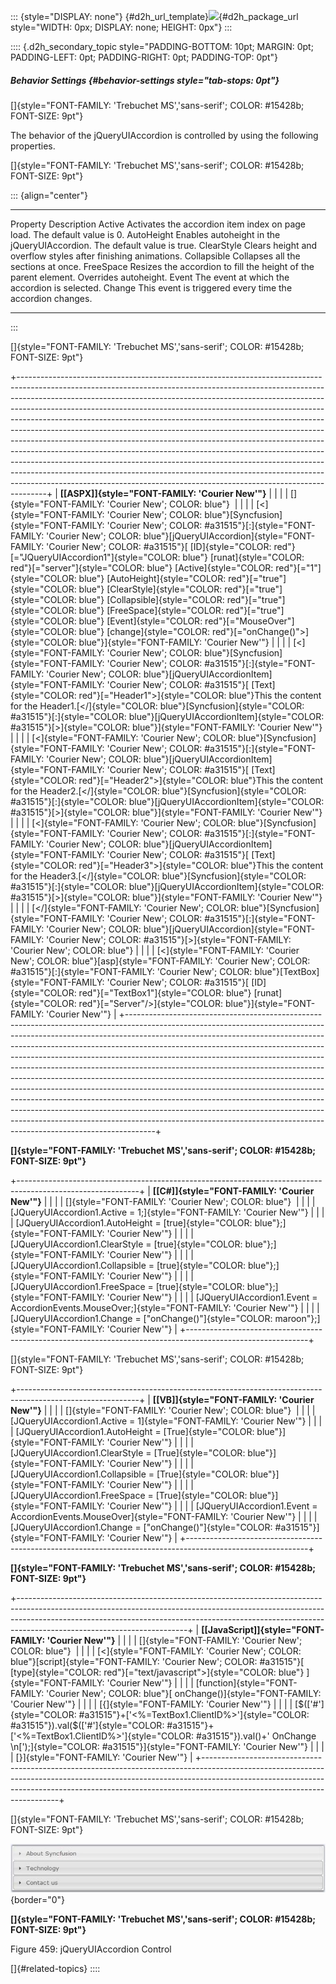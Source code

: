 ::: {style="DISPLAY: none"}
[](ms-xhelp:///?Id=d2h_url_template){#d2h_url_template}![](!package_url!){#d2h_package_url style="WIDTH: 0px; DISPLAY: none; HEIGHT: 0px"}
:::

:::: {.d2h_secondary_topic style="PADDING-BOTTOM: 10pt; MARGIN: 0pt; PADDING-LEFT: 0pt; PADDING-RIGHT: 0pt; PADDING-TOP: 0pt"}
##### Behavior Settings {#behavior-settings style="tab-stops: 0pt"}

[]{style="FONT-FAMILY: 'Trebuchet MS','sans-serif'; COLOR: #15428b; FONT-SIZE: 9pt"} 

The behavior of the jQueryUIAccordion is controlled by using the following properties.

[]{style="FONT-FAMILY: 'Trebuchet MS','sans-serif'; COLOR: #15428b; FONT-SIZE: 9pt"} 

::: {align="center"}
  ------------- ---------------------------------------------------------------------------------------
  Property      Description
  Active        Activates the accordion item index on page load. The default value is 0.
  AutoHeight    Enables autoheight in the jQueryUIAccordion. The default value is true.
  ClearStyle    Clears height and overflow styles after finishing animations.
  Collapsible   Collapses all the sections at once.
  FreeSpace     Resizes the accordion to fill the height of the parent element. Overrides autoheight.
  Event         The event at which the accordion is selected.
  Change        This event is triggered every time the accordion changes.
  ------------- ---------------------------------------------------------------------------------------
:::

[]{style="FONT-FAMILY: 'Trebuchet MS','sans-serif'; COLOR: #15428b; FONT-SIZE: 9pt"} 

+-------------------------------------------------------------------------------------------------------------------------------------------------------------------------------------------------------------------------------------------------------------------------------------------------------------------------------------------------------------------------------------------------------------------------------------------------------------------------------------------------------------------------------------------------------------------------------------------------------------------------------------------------------------------------------------------------------------------------------------------------------------------------------------------------------------------------------------------------------------------------------------------------+
| **[\[ASPX\]]{style="FONT-FAMILY: 'Courier New'"}**                                                                                                                                                                                                                                                                                                                                                                                                                                                                                                                                                                                                                                                                                                                                                                                                                                              |
|                                                                                                                                                                                                                                                                                                                                                                                                                                                                                                                                                                                                                                                                                                                                                                                                                                                                                                 |
| []{style="FONT-FAMILY: 'Courier New'; COLOR: blue"}                                                                                                                                                                                                                                                                                                                                                                                                                                                                                                                                                                                                                                                                                                                                                                                                                                             |
|                                                                                                                                                                                                                                                                                                                                                                                                                                                                                                                                                                                                                                                                                                                                                                                                                                                                                                 |
| [\<]{style="FONT-FAMILY: 'Courier New'; COLOR: blue"}[Syncfusion]{style="FONT-FAMILY: 'Courier New'; COLOR: #a31515"}[:]{style="FONT-FAMILY: 'Courier New'; COLOR: blue"}[jQueryUIAccordion]{style="FONT-FAMILY: 'Courier New'; COLOR: #a31515"}[ [ID]{style="COLOR: red"}[=\"JQueryUIAccordion1\"]{style="COLOR: blue"} [runat]{style="COLOR: red"}[=\"server\"]{style="COLOR: blue"} [Active]{style="COLOR: red"}[=\"1\"]{style="COLOR: blue"} [AutoHeight]{style="COLOR: red"}[=\"true\"]{style="COLOR: blue"} [ClearStyle]{style="COLOR: red"}[=\"true\"]{style="COLOR: blue"} [Collapsible]{style="COLOR: red"}[=\"true\"]{style="COLOR: blue"} [FreeSpace]{style="COLOR: red"}[=\"true\"]{style="COLOR: blue"} [Event]{style="COLOR: red"}[=\"MouseOver\"]{style="COLOR: blue"} [change]{style="COLOR: red"}[=\"onChange()\"\>]{style="COLOR: blue"}]{style="FONT-FAMILY: 'Courier New'"} |
|                                                                                                                                                                                                                                                                                                                                                                                                                                                                                                                                                                                                                                                                                                                                                                                                                                                                                                 |
| [\<]{style="FONT-FAMILY: 'Courier New'; COLOR: blue"}[Syncfusion]{style="FONT-FAMILY: 'Courier New'; COLOR: #a31515"}[:]{style="FONT-FAMILY: 'Courier New'; COLOR: blue"}[jQueryUIAccordionItem]{style="FONT-FAMILY: 'Courier New'; COLOR: #a31515"}[ [Text]{style="COLOR: red"}[=\"Header1\"\>]{style="COLOR: blue"}This the content for the Header1.[\</]{style="COLOR: blue"}[Syncfusion]{style="COLOR: #a31515"}[:]{style="COLOR: blue"}[jQueryUIAccordionItem]{style="COLOR: #a31515"}[\>]{style="COLOR: blue"}]{style="FONT-FAMILY: 'Courier New'"}                                                                                                                                                                                                                                                                                                                                       |
|                                                                                                                                                                                                                                                                                                                                                                                                                                                                                                                                                                                                                                                                                                                                                                                                                                                                                                 |
| [\<]{style="FONT-FAMILY: 'Courier New'; COLOR: blue"}[Syncfusion]{style="FONT-FAMILY: 'Courier New'; COLOR: #a31515"}[:]{style="FONT-FAMILY: 'Courier New'; COLOR: blue"}[jQueryUIAccordionItem]{style="FONT-FAMILY: 'Courier New'; COLOR: #a31515"}[ [Text]{style="COLOR: red"}[=\"Header2\"\>]{style="COLOR: blue"}This the content for the Header2.[\</]{style="COLOR: blue"}[Syncfusion]{style="COLOR: #a31515"}[:]{style="COLOR: blue"}[jQueryUIAccordionItem]{style="COLOR: #a31515"}[\>]{style="COLOR: blue"}]{style="FONT-FAMILY: 'Courier New'"}                                                                                                                                                                                                                                                                                                                                       |
|                                                                                                                                                                                                                                                                                                                                                                                                                                                                                                                                                                                                                                                                                                                                                                                                                                                                                                 |
| [\<]{style="FONT-FAMILY: 'Courier New'; COLOR: blue"}[Syncfusion]{style="FONT-FAMILY: 'Courier New'; COLOR: #a31515"}[:]{style="FONT-FAMILY: 'Courier New'; COLOR: blue"}[jQueryUIAccordionItem]{style="FONT-FAMILY: 'Courier New'; COLOR: #a31515"}[ [Text]{style="COLOR: red"}[=\"Header3\"\>]{style="COLOR: blue"}This the content for the Header3.[\</]{style="COLOR: blue"}[Syncfusion]{style="COLOR: #a31515"}[:]{style="COLOR: blue"}[jQueryUIAccordionItem]{style="COLOR: #a31515"}[\>]{style="COLOR: blue"}]{style="FONT-FAMILY: 'Courier New'"}                                                                                                                                                                                                                                                                                                                                       |
|                                                                                                                                                                                                                                                                                                                                                                                                                                                                                                                                                                                                                                                                                                                                                                                                                                                                                                 |
| [\</]{style="FONT-FAMILY: 'Courier New'; COLOR: blue"}[Syncfusion]{style="FONT-FAMILY: 'Courier New'; COLOR: #a31515"}[:]{style="FONT-FAMILY: 'Courier New'; COLOR: blue"}[jQueryUIAccordion]{style="FONT-FAMILY: 'Courier New'; COLOR: #a31515"}[\>]{style="FONT-FAMILY: 'Courier New'; COLOR: blue"}                                                                                                                                                                                                                                                                                                                                                                                                                                                                                                                                                                                          |
|                                                                                                                                                                                                                                                                                                                                                                                                                                                                                                                                                                                                                                                                                                                                                                                                                                                                                                 |
| [\<]{style="FONT-FAMILY: 'Courier New'; COLOR: blue"}[asp]{style="FONT-FAMILY: 'Courier New'; COLOR: #a31515"}[:]{style="FONT-FAMILY: 'Courier New'; COLOR: blue"}[TextBox]{style="FONT-FAMILY: 'Courier New'; COLOR: #a31515"}[ [ID]{style="COLOR: red"}[=\"TextBox1\"]{style="COLOR: blue"} [runat]{style="COLOR: red"}[=\"Server\"/\>]{style="COLOR: blue"}]{style="FONT-FAMILY: 'Courier New'"}                                                                                                                                                                                                                                                                                                                                                                                                                                                                                             |
+-------------------------------------------------------------------------------------------------------------------------------------------------------------------------------------------------------------------------------------------------------------------------------------------------------------------------------------------------------------------------------------------------------------------------------------------------------------------------------------------------------------------------------------------------------------------------------------------------------------------------------------------------------------------------------------------------------------------------------------------------------------------------------------------------------------------------------------------------------------------------------------------------+

**[]{style="FONT-FAMILY: 'Trebuchet MS','sans-serif'; COLOR: #15428b; FONT-SIZE: 9pt"}** 

+------------------------------------------------------------------------------------------------------------+
| **[\[C#\]]{style="FONT-FAMILY: 'Courier New'"}**                                                           |
|                                                                                                            |
| []{style="FONT-FAMILY: 'Courier New'; COLOR: blue"}                                                        |
|                                                                                                            |
| [JQueryUIAccordion1.Active = 1;]{style="FONT-FAMILY: 'Courier New'"}                                       |
|                                                                                                            |
| [JQueryUIAccordion1.AutoHeight = [true]{style="COLOR: blue"};]{style="FONT-FAMILY: 'Courier New'"}         |
|                                                                                                            |
| [JQueryUIAccordion1.ClearStyle = [true]{style="COLOR: blue"};]{style="FONT-FAMILY: 'Courier New'"}         |
|                                                                                                            |
| [JQueryUIAccordion1.Collapsible = [true]{style="COLOR: blue"};]{style="FONT-FAMILY: 'Courier New'"}        |
|                                                                                                            |
| [JQueryUIAccordion1.FreeSpace = [true]{style="COLOR: blue"};]{style="FONT-FAMILY: 'Courier New'"}          |
|                                                                                                            |
| [JQueryUIAccordion1.Event = AccordionEvents.MouseOver;]{style="FONT-FAMILY: 'Courier New'"}                |
|                                                                                                            |
| [JQueryUIAccordion1.Change = [\"onChange()\"]{style="COLOR: maroon"};]{style="FONT-FAMILY: 'Courier New'"} |
+------------------------------------------------------------------------------------------------------------+

[]{style="FONT-FAMILY: 'Trebuchet MS','sans-serif'; COLOR: #15428b; FONT-SIZE: 9pt"} 

+------------------------------------------------------------------------------------------------------------+
| **[\[VB\]]{style="FONT-FAMILY: 'Courier New'"}**                                                           |
|                                                                                                            |
| []{style="FONT-FAMILY: 'Courier New'; COLOR: blue"}                                                        |
|                                                                                                            |
| [JQueryUIAccordion1.Active = 1]{style="FONT-FAMILY: 'Courier New'"}                                        |
|                                                                                                            |
| [JQueryUIAccordion1.AutoHeight = [True]{style="COLOR: blue"}]{style="FONT-FAMILY: 'Courier New'"}          |
|                                                                                                            |
| [JQueryUIAccordion1.ClearStyle = [True]{style="COLOR: blue"}]{style="FONT-FAMILY: 'Courier New'"}          |
|                                                                                                            |
| [JQueryUIAccordion1.Collapsible = [True]{style="COLOR: blue"}]{style="FONT-FAMILY: 'Courier New'"}         |
|                                                                                                            |
| [JQueryUIAccordion1.FreeSpace = [True]{style="COLOR: blue"}]{style="FONT-FAMILY: 'Courier New'"}           |
|                                                                                                            |
| [JQueryUIAccordion1.Event = AccordionEvents.MouseOver]{style="FONT-FAMILY: 'Courier New'"}                 |
|                                                                                                            |
| [JQueryUIAccordion1.Change = [\"onChange()\"]{style="COLOR: #a31515"}]{style="FONT-FAMILY: 'Courier New'"} |
+------------------------------------------------------------------------------------------------------------+

**[]{style="FONT-FAMILY: 'Trebuchet MS','sans-serif'; COLOR: #15428b; FONT-SIZE: 9pt"}** 

+------------------------------------------------------------------------------------------------------------------------------------------------------------------------------------------------------------------------------------------------------------------------------------+
| **[\[JavaScript\]]{style="FONT-FAMILY: 'Courier New'"}**                                                                                                                                                                                                                           |
|                                                                                                                                                                                                                                                                                    |
| []{style="FONT-FAMILY: 'Courier New'; COLOR: blue"}                                                                                                                                                                                                                                |
|                                                                                                                                                                                                                                                                                    |
| [\<]{style="FONT-FAMILY: 'Courier New'; COLOR: blue"}[script]{style="FONT-FAMILY: 'Courier New'; COLOR: #a31515"}[ [type]{style="COLOR: red"}[=\"text/javascript\"\>]{style="COLOR: blue"} ]{style="FONT-FAMILY: 'Courier New'"}                                                   |
|                                                                                                                                                                                                                                                                                    |
| [function]{style="FONT-FAMILY: 'Courier New'; COLOR: blue"}[ onChange()]{style="FONT-FAMILY: 'Courier New'"}                                                                                                                                                                       |
|                                                                                                                                                                                                                                                                                    |
| [{]{style="FONT-FAMILY: 'Courier New'"}                                                                                                                                                                                                                                            |
|                                                                                                                                                                                                                                                                                    |
| [\$([\'#\']{style="COLOR: #a31515"}+[\'\<%=TextBox1.ClientID%\>\']{style="COLOR: #a31515"}).val(\$([\'#\']{style="COLOR: #a31515"}+[\'\<%=TextBox1.ClientID%\>\']{style="COLOR: #a31515"}).val()+' OnChange \\n[\');]{style="COLOR: #a31515"}]{style="FONT-FAMILY: 'Courier New'"} |
|                                                                                                                                                                                                                                                                                    |
| [}]{style="FONT-FAMILY: 'Courier New'"}                                                                                                                                                                                                                                            |
+------------------------------------------------------------------------------------------------------------------------------------------------------------------------------------------------------------------------------------------------------------------------------------+

[]{style="FONT-FAMILY: 'Trebuchet MS','sans-serif'; COLOR: #15428b; FONT-SIZE: 9pt"} 

![](ImagesExt/image72_589.jpg){border="0"}

**[]{style="FONT-FAMILY: 'Trebuchet MS','sans-serif'; COLOR: #15428b; FONT-SIZE: 9pt"}** 

Figure 459: jQueryUIAccordion Control

[]{#related-topics}
::::
